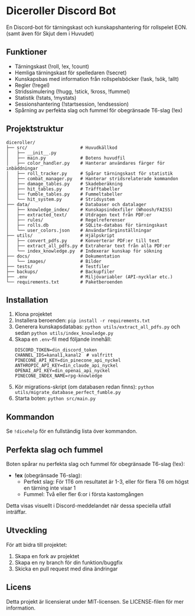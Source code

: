 # Diceroller Discord Bot

En Discord-bot för tärningskast och kunskapshantering för rollspelet EON.
(samt även för Skjut dem i Huvudet)

## Funktioner

- Tärningskast (!roll, !ex, !count)
- Hemliga tärningskast för spelledaren (!secret)
- Kunskapsbas med information från rollspelsböcker (!ask, !sök, !allt)
- Regler (!regel)
- Stridssimulering (!hugg, !stick, !kross, !fummel)
- Statistik (!stats, !mystats)
- Sessionshantering (!startsession, !endsession)
- Spårning av perfekta slag och fummel för obegränsade T6-slag (!ex)

## Projektstruktur

```
diceroller/
├── src/                    # Huvudkällkod
│   ├── __init__.py
│   ├── main.py             # Botens huvudfil
│   ├── color_handler.py    # Hanterar användares färger för inbäddningar
│   ├── roll_tracker.py     # Spårar tärningskast för statistik
│   ├── combat_manager.py   # Hanterar stridsrelaterade kommandon
│   ├── damage_tables.py    # Skadeberäkning
│   ├── hit_tables.py       # Träfftabeller
│   ├── fumble_tables.py    # Fummeltabeller
│   └── hit_system.py       # Stridsystem
├── data/                   # Databaser och datalager
│   ├── knowledge_index/    # Kunskapsindexfiler (Whoosh/FAISS)
│   ├── extracted_text/     # Utdragen text från PDF:er
│   ├── rules/              # Regelreferenser
│   ├── rolls.db            # SQLite-databas för tärningskast
│   └── user_colors.json    # Användarfärginställningar
├── utils/                  # Hjälpskript
│   ├── convert_pdfs.py     # Konverterar PDF:er till text
│   ├── extract_all_pdfs.py # Extraherar text från alla PDF:er
│   └── index_knowledge.py  # Indexerar kunskap för sökning
├── docs/                   # Dokumentation
│   └── images/             # Bilder
├── tests/                  # Testfiler
├── backups/                # Backupfiler
├── .env                    # Miljövariabler (API-nycklar etc.)
└── requirements.txt        # Paketberoenden
```

## Installation

1. Klona projektet
2. Installera beroenden: `pip install -r requirements.txt`
3. Generera kunskapsdatabas: `python utils/extract_all_pdfs.py` och sedan `python utils/index_knowledge.py`
4. Skapa en `.env`-fil med följande innehåll:
   ```
   DISCORD_TOKEN=din_discord_token
   CHANNEL_IDS=kanal1,kanal2  # valfritt
   PINECONE_API_KEY=din_pinecone_api_nyckel
   ANTHROPIC_API_KEY=din_claude_api_nyckel
   OPENAI_API_KEY=din_openai_api_nyckel
   PINECONE_INDEX_NAME=rpg-knowledge
   ```
5. Kör migrations-skript (om databasen redan finns): `python utils/migrate_database_perfect_fumble.py`
6. Starta boten: `python src/main.py`

## Kommandon

Se `!dicehelp` för en fullständig lista över kommandon.

## Perfekta slag och fummel

Boten spårar nu perfekta slag och fummel för obegränsade T6-slag (!ex):

- **!ex** (obegränsade T6-slag):
  - Perfekt slag: För 1T6 om resultatet är 1-3, eller för flera T6 om högst en tärning inte visar 1
  - Fummel: Två eller fler 6:or i första kastomgången

Detta visas visuellt i Discord-meddelandet när dessa speciella utfall inträffar.

## Utveckling

För att bidra till projektet:

1. Skapa en fork av projektet
2. Skapa en ny branch för din funktion/buggfix
3. Skicka en pull request med dina ändringar

## Licens

Detta projekt är licensierat under MIT-licensen. Se LICENSE-filen för mer information.
